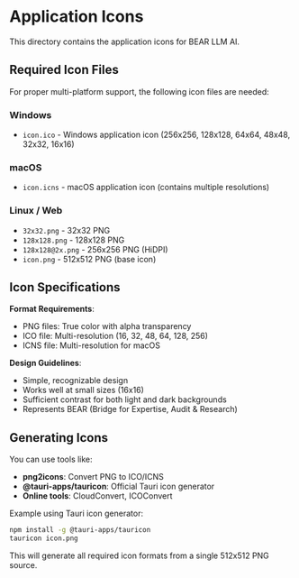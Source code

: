 # Application Icons

This directory contains the application icons for BEAR LLM AI.

## Required Icon Files

For proper multi-platform support, the following icon files are needed:

### Windows
- `icon.ico` - Windows application icon (256x256, 128x128, 64x64, 48x48, 32x32, 16x16)

### macOS
- `icon.icns` - macOS application icon (contains multiple resolutions)

### Linux / Web
- `32x32.png` - 32x32 PNG
- `128x128.png` - 128x128 PNG
- `128x128@2x.png` - 256x256 PNG (HiDPI)
- `icon.png` - 512x512 PNG (base icon)

## Icon Specifications

**Format Requirements**:
- PNG files: True color with alpha transparency
- ICO file: Multi-resolution (16, 32, 48, 64, 128, 256)
- ICNS file: Multi-resolution for macOS

**Design Guidelines**:
- Simple, recognizable design
- Works well at small sizes (16x16)
- Sufficient contrast for both light and dark backgrounds
- Represents BEAR (Bridge for Expertise, Audit & Research)

## Generating Icons

You can use tools like:
- **png2icons**: Convert PNG to ICO/ICNS
- **@tauri-apps/tauricon**: Official Tauri icon generator
- **Online tools**: CloudConvert, ICOConvert

Example using Tauri icon generator:
```bash
npm install -g @tauri-apps/tauricon
tauricon icon.png
```

This will generate all required icon formats from a single 512x512 PNG source.
